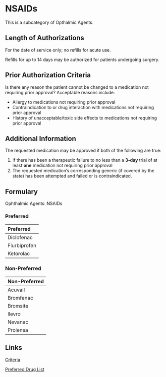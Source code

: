 # NSAIDs

This is a subcategory of Opthalmic Agents.

## Length of Authorizations

For the date of service only; no refills for acute use.

Refills for up to 14 days may be authorized for patients undergoing surgery.

## Prior Authorization Criteria

Is there any reason the patient cannot be changed to a medication not requiring prior approval? Acceptable reasons include:

-   Allergy to medications not requiring prior approval
-   Contraindication to or drug interaction with medications not requiring prior approval
-   History of unacceptable/toxic side effects to medications not requiring prior approval

## Additional Information

The requested medication may be approved if both of the following are true:

1.  If there has been a therapeutic failure to no less than a **3-day** trial of at least **one** medication not requiring prior approval
2.  The requested medication’s corresponding generic (if covered by the state) has been attempted and failed or is contraindicated.

## Formulary

Ophthalmic Agents: NSAIDs

### Preferred

| Preferred    |
| :----------- |
| Diclofenac   |
| Flurbiprofen |
| Ketorolac    |

### Non-Preferred

| Non-Preferred |
| :------------ |
| Acuvail       |
| Bromfenac     |
| Bromsite      |
| Ilevro        |
| Nevanac       |
| Prolensa      |

## Links

[Criteria](https://pharmacy.medicaid.ohio.gov/sites/default/files/20221001_UPDL_Criteria_APPROVED.pdf#page=86)

[Preferred Drug List](https://pharmacy.medicaid.ohio.gov/sites/default/files/20221001_UPDL_APPROVED_.pdf#page=29)